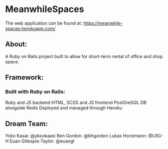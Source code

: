 # MeanwhileSpaces

The web application can be found at: https://meanwhile-spaces.herokuapp.com/

## About:

A Ruby on Rails project built to allow for short-term rental of office and shop space. 

## Framework: 

### Built with Ruby on Rails:

Ruby and JS backend
HTML, SCSS and JS frontend
PostGreSQL DB alongside Redis
Deployed and managed through Heroku

## Dream Team: 

Yoko Kasai: @ykookaasi
Ben Gordon: @bhgordon
Lukas Horstmann: @LRG-H
Euan Gillespie-Taylor: @euangt

